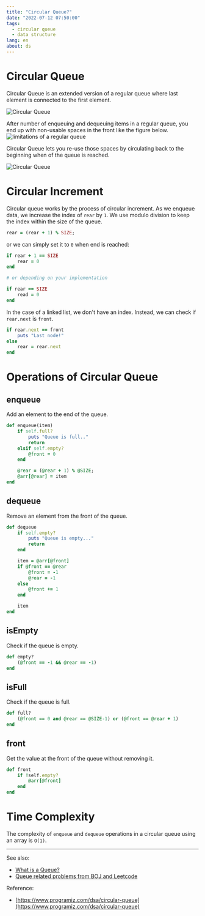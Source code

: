 ```yaml
---
title: "Circular Queue?"
date: "2022-07-12 07:50:00"
tags: 
  - circular queue
  - data structure
lang: en
about: ds
---
```


# Circular Queue
Circular Queue is an extended version of a regular queue where last element is connected to the first element.

![Circular Queue](/images/posts/what-is-a-circular-queue/circular-queue2.svg)

After number of enqueuing and dequeuing items in a regular queue, you end up with non-usable spaces in the front like the figure below.
![limitations of a regular queue](/images/posts/what-is-a-queue/queue3.svg)

Circular Queue lets you re-use those spaces by circulating back to the beginning when of the queue is reached.

![Circular Queue](/images/posts/what-is-a-queue/circular-queue.svg)

# Circular Increment
Circular queue works by the process of circular increment. As we enqueue data, we increase the index of `rear` by `1`. 
We use modulo division to keep the index within the size of the queue.
```rb
rear = (rear + 1) % SIZE;
```

or we can simply set it to `0` when end is reached:
```rb
if rear + 1 == SIZE
	rear = 0
end

# or depending on your implementation

if rear == SIZE
	read = 0
end 
```

In the case of a linked list, we don't have an index. Instead, we can check if `rear.next` is `front`.
```rb
if rear.next == front
	puts "Last node!"
else
    rear = rear.next
end
```

# Operations of Circular Queue
## enqueue
Add an element to the end of the queue.

```rb
def enqueue(item)
    if self.full?
        puts "Queue is full.."
        return
    elsif self.empty?
        @front = 0
    end

    @rear = (@rear + 1) % @SIZE;
    @arr[@rear] = item
end 
```

## dequeue
Remove an element from the front of the queue.

```rb
def dequeue
    if self.empty?
        puts "Queue is empty..."
        return
    end

    item = @arr[@front]
    if @front == @rear 
        @front = -1
        @rear = -1
    else 
        @front += 1
    end

    item
end 
```

## isEmpty
Check if the queue is empty.
```rb
def empty?
    (@front == -1 && @rear == -1)
end
```

## isFull
Check if the queue is full.
```rb
def full?
    (@front == 0 and @rear == @SIZE-1) or (@front == @rear + 1)
end
```

## front
Get the value at the front of the queue without removing it.
```rb
def front
    if !self.empty?
        @arr[@front]
    end
end
```

# Time Complexity
The complexity of `enqueue` and `dequeue` operations in a circular queue using an array is `O(1)`.

---

See also:
- [What is a Queue?](./what-is-a-queue)
- [Queue related problems from BOJ and Leetcode](https://github.com/gonexvii/DataStructures-and-Algorithms/tree/main/04-queue)

Reference:
- [https://www.programiz.com/dsa/circular-queue](https://www.programiz.com/dsa/circular-queue)
